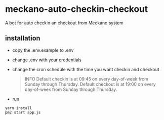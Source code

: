 # meckano-auto-checkin-checkout

A bot for auto checkin an checkout from Meckano system

## installation

- copy the .env.example to .env
- change .env with your credentials
- change the cron schedule with the time you want checkin and checkout

  > INFO
  > Default checkin is at 09:45 on every day-of-week from Sunday through Thursday.
  > Default checkout is at 19:00 on every day-of-week from Sunday through Thursday.

- run

```
yarn install
pm2 start app.js
```
